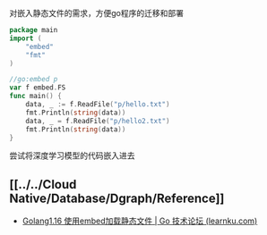 对嵌入静态文件的需求，方便go程序的迁移和部署

```go
package main
import (
    "embed"
    "fmt"
)

//go:embed p
var f embed.FS
func main() {
    data, _ := f.ReadFile("p/hello.txt")
    fmt.Println(string(data))
    data, _ = f.ReadFile("p/hello2.txt")
    fmt.Println(string(data))
}
```

尝试将深度学习模型的代码嵌入进去

## [[../../Cloud Native/Database/Dgraph/Reference]] 
- [Golang1.16 使用embed加载静态文件 | Go 技术论坛 (learnku.com)](https://learnku.com/articles/60054)